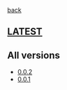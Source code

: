 [back](index)
## [LATEST](ver/0.0.2/sysadmin-manual.html)
## All versions
* [0.0.2](ver/0.0.2/sysadmin-manual.html)
* [0.0.1](ver/0.0.1/sysadmin-manual.html)
